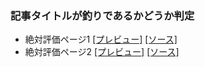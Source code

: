 ### 記事タイトルが釣りであるかどうか判定

- 絶対評価ページ1 [[プレビュー]](http://blog.henryfren.ch/pages/clickbait-1.html) [[ソース]](https://raw.githubusercontent.com/zchenry/pages/master/clickbait-1.html)
- 絶対評価ページ2 [[プレビュー]](http://blog.henryfren.ch/pages/clickbait-2.html) [[ソース]](https://raw.githubusercontent.com/zchenry/pages/master/clickbait-2.html)
